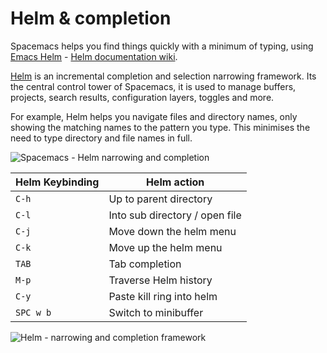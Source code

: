 # Helm & completion

Spacemacs helps you find things quickly with a minimum of typing, using [Emacs Helm](https://emacs-helm.github.io/helm/) - [Helm documentation wiki](https://github.com/emacs-helm/helm/wiki).

[Helm](https://github.com/emacs-helm/helm) is an incremental completion and selection narrowing framework.  Its the central control tower of Spacemacs, it is used to manage buffers, projects, search results, configuration layers, toggles and more.

For example, Helm helps you navigate files and directory names, only showing the matching names to the pattern you type.  This minimises the need to type directory and file names in full.

![Spacemacs - Helm narrowing and completion](http://tuhdo.github.io/static/part3/helm-mini.gif)

| Helm Keybinding | Helm action                    |
|-----------------|--------------------------------|
| `C-h`           | Up to parent directory         |
| `C-l`           | Into sub directory / open file |
| `C-j`           | Move down the helm menu        |
| `C-k`           | Move up the helm menu          |
| `TAB`           | Tab completion                 |
| `M-p`           | Traverse Helm history          |
| `C-y`           | Paste kill ring into helm      |
| `SPC w b`       | Switch to minibuffer           |

![Helm - narrowing and completion framework](https://avatars3.githubusercontent.com/u/1541688?v=3&s=200)
